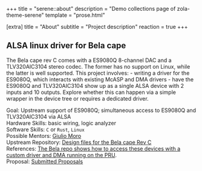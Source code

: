 +++
title = "serene::about"
description = "Demo collections page of zola-theme-serene"
template = "prose.html"

[extra]
title = "About"
subtitle = "Project description"
reaction = true
+++

## ALSA linux driver for Bela cape

The Bela cape rev C comes with a ES9080Q 8-channel DAC and a TLV320AIC3104 stereo codec. The former has no support on Linux, while the latter is well supported. This project involves: - writing a driver for the ES9080Q, which interacts with existing McASP and DMA drivers - have the ES9080Q and TLV320AIC3104 show up as a single ALSA device with 2 inputs and 10 outputs. Explore whether this can happen via a simple wrapper in the device tree or requires a dedicated driver.

Goal: Upstream support of ES9080Q; simultaneous access to ES9080Q and TLV320AIC3104 via ALSA \
Hardware Skills: basic wiring, logic analyzer \
Software Skills: `C` or `Rust`, `Linux` \
Possible Mentors: [Giulio Moro](https://forum.beagleboard.org/u/giuliomoro) \
Upstream Repository: [Design files for the Bela cape Rev C](https://github.com/BelaPlatform/bela-hardware/tree/master/cape/bela_cape_rev_C3) \
References: [The Bela repo shows how to access these devices with a custom driver and DMA running on the PRU](https://github.com/BelaPlatform/Bela/blob/master/pru/pru_rtaudio_irq.p). \
Proposal: [Submitted Proposals](https://github.com/jaydon2020/ALSA-Linux-Driver-for-BELA/blob/main/proposal/ALSA-Drivers-for-Bela-Project-Proposal.pdf)